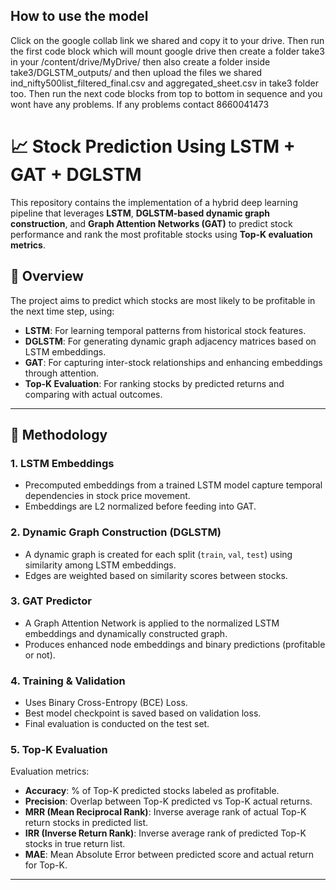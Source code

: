 ## How to use the model
Click on the google collab link we shared and copy it to your drive.
Then run the first code block which will mount google drive
then create a folder take3 in your /content/drive/MyDrive/ 
then also create a folder inside take3/DGLSTM_outputs/
and then upload the files we shared ind_nifty500list_filtered_final.csv and aggregated_sheet.csv in take3 folder too. Then run the next code blocks from top to bottom in sequence and you wont have any problems.
If any problems contact 8660041473

# 📈 Stock Prediction Using LSTM + GAT + DGLSTM

This repository contains the implementation of a hybrid deep learning pipeline that leverages **LSTM**, **DGLSTM-based dynamic graph construction**, and **Graph Attention Networks (GAT)** to predict stock performance and rank the most profitable stocks using **Top-K evaluation metrics**.

## 🚀 Overview

The project aims to predict which stocks are most likely to be profitable in the next time step, using:

- **LSTM**: For learning temporal patterns from historical stock features.
- **DGLSTM**: For generating dynamic graph adjacency matrices based on LSTM embeddings.
- **GAT**: For capturing inter-stock relationships and enhancing embeddings through attention.
- **Top-K Evaluation**: For ranking stocks by predicted returns and comparing with actual outcomes.

---

## 🧠 Methodology

### 1. **LSTM Embeddings**
- Precomputed embeddings from a trained LSTM model capture temporal dependencies in stock price movement.
- Embeddings are L2 normalized before feeding into GAT.

### 2. **Dynamic Graph Construction (DGLSTM)**
- A dynamic graph is created for each split (`train`, `val`, `test`) using similarity among LSTM embeddings.
- Edges are weighted based on similarity scores between stocks.

### 3. **GAT Predictor**
- A Graph Attention Network is applied to the normalized LSTM embeddings and dynamically constructed graph.
- Produces enhanced node embeddings and binary predictions (profitable or not).

### 4. **Training & Validation**
- Uses Binary Cross-Entropy (BCE) Loss.
- Best model checkpoint is saved based on validation loss.
- Final evaluation is conducted on the test set.

### 5. **Top-K Evaluation**
Evaluation metrics:
- **Accuracy**: % of Top-K predicted stocks labeled as profitable.
- **Precision**: Overlap between Top-K predicted vs Top-K actual returns.
- **MRR (Mean Reciprocal Rank)**: Inverse average rank of actual Top-K return stocks in predicted list.
- **IRR (Inverse Return Rank)**: Inverse average rank of predicted Top-K stocks in true return list.
- **MAE**: Mean Absolute Error between predicted score and actual return for Top-K.

---

## 
